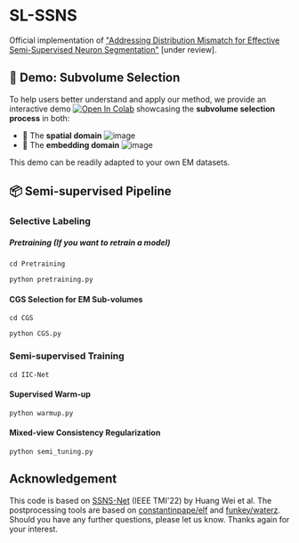 # SL-SSNS
Official implementation of ["Addressing Distribution Mismatch for Effective Semi-Supervised Neuron Segmentation"](https://www.biorxiv.org/content/10.1101/2024.05.26.595303v1) [under review].

## 🧪 Demo: Subvolume Selection

To help users better understand and apply our method, we provide an interactive demo [![Open In Colab](https://colab.research.google.com/assets/colab-badge.svg)](https://colab.research.google.com/drive/1vPYYeaycpdQjDiu_TQD4LqQbjezf40yc) showcasing the **subvolume selection process** in both:

- 🔹 The **spatial domain**
![image](https://github.com/user-attachments/assets/30a81673-03c6-4fd5-af86-c4d0ab60c2e5)
- 🔹 The **embedding domain**
![image](https://github.com/user-attachments/assets/b5c1ecbe-0626-403a-b071-9ed4205ec109)

This demo can be readily adapted to your own EM datasets.

## 📦 Semi-supervised Pipeline
### Selective Labeling
##### Pretraining (If you want to retrain a model)
```
cd Pretraining
```
```
python pretraining.py
```
#### CGS Selection for EM Sub-volumes
```
cd CGS
```
```
python CGS.py
```
### Semi-supervised Training
```
cd IIC-Net
```
#### Supervised Warm-up
```
python warmup.py
```
#### Mixed-view Consistency Regularization
```
python semi_tuning.py
```
## Acknowledgement
This code is based on [SSNS-Net](https://github.com/weih527/SSNS-Net) (IEEE TMI'22) by Huang Wei et al. The postprocessing tools are based on [constantinpape/elf](https://github.com/constantinpape/elf) and [funkey/waterz](https://github.com/funkey/waterz). Should you have any further questions, please let us know. Thanks again for your interest.
